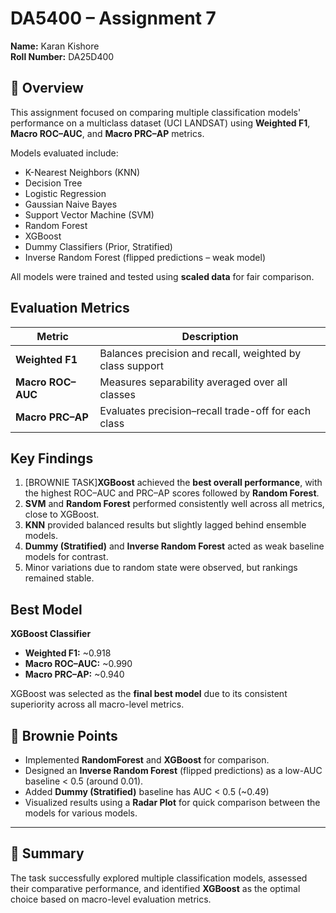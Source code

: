 # DA5400 – Assignment 7  
**Name:** Karan Kishore  
**Roll Number:** DA25D400

## 📘 Overview
This assignment focused on comparing multiple classification models' performance on a multiclass dataset  (UCI LANDSAT) using **Weighted F1**, **Macro ROC–AUC**, and **Macro PRC–AP** metrics.

Models evaluated include:
- K-Nearest Neighbors (KNN)  
- Decision Tree  
- Logistic Regression  
- Gaussian Naive Bayes  
- Support Vector Machine (SVM)  
- Random Forest  
- XGBoost  
- Dummy Classifiers (Prior, Stratified)  
- Inverse Random Forest (flipped predictions – weak model)

All models were trained and tested using **scaled data** for fair comparison.



## Evaluation Metrics
| Metric | Description |
|---------|-------------|
| **Weighted F1** | Balances precision and recall, weighted by class support |
| **Macro ROC–AUC** | Measures separability averaged over all classes |
| **Macro PRC–AP** | Evaluates precision–recall trade-off for each class |


## Key Findings
1. [BROWNIE TASK]**XGBoost** achieved the **best overall performance**, with the highest ROC–AUC and PRC–AP scores followed by **Random Forest**.  
2. **SVM** and **Random Forest** performed consistently well across all metrics, close to XGBoost.  
3. **KNN** provided balanced results but slightly lagged behind ensemble models.  
4. **Dummy (Stratified)** and **Inverse Random Forest** acted as weak baseline models for contrast.  
5. Minor variations due to random state were observed, but rankings remained stable.


## Best Model
**XGBoost Classifier**  
- **Weighted F1:** ~0.918  
- **Macro ROC–AUC:** ~0.990  
- **Macro PRC–AP:** ~0.940  

XGBoost was selected as the **final best model** due to its consistent superiority across all macro-level metrics.

## 🎯 Brownie Points
- Implemented **RandomForest** and **XGBoost** for comparison.  
- Designed an **Inverse Random Forest** (flipped predictions) as a low-AUC baseline < 0.5 (around 0.01).  
- Added **Dummy (Stratified)** baseline has AUC < 0.5 (~0.49)  
- Visualized results using a **Radar Plot** for quick comparison between the models for various models.

---

## 🧾 Summary
The task successfully explored multiple classification models, assessed their comparative performance, and identified **XGBoost** as the optimal choice based on macro-level evaluation metrics.
